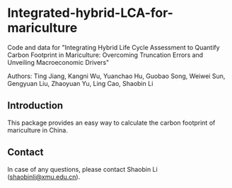 # Integrated-hybrid-LCA-for-mariculture
Code and data for "Integrating Hybrid Life Cycle Assessment to Quantify Carbon Footprint in Mariculture: Overcoming Truncation Errors and Unveiling Macroeconomic Drivers"

Authors: Ting Jiang, Kangni Wu, Yuanchao Hu, Guobao Song, Weiwei Sun, Gengyuan Liu, Zhaoyuan Yu, Ling Cao, Shaobin Li
## Introduction
This package provides an easy way to calculate the carbon footprint of mariculture in China.
## Contact
In case of any questions, please contact Shaobin Li (shaobinli@xmu.edu.cn).
